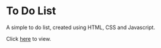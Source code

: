 <h1>To Do List</h1>

A simple to do list, created using HTML, CSS and Javascript.

Click <a href='https://michaelmcmillen.github.io/todo_list/'>here</a> to view.
